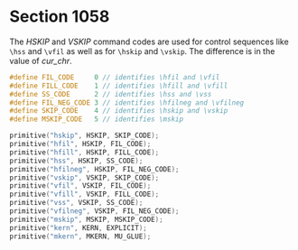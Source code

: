 # Section 1058

The *HSKIP* and *VSKIP* command codes are used for control sequences like `\hss` and `\vfil` as well as for `\hskip` and `\vskip`.
The difference is in the value of *cur_chr*.

```c include/constants.h
#define FIL_CODE     0 // identifies \hfil and \vfil
#define FILL_CODE    1 // identifies \hfill and \vfill
#define SS_CODE      2 // identifies \hss and \vss
#define FIL_NEG_CODE 3 // identifies \hfilneg and \vfilneg
#define SKIP_CODE    4 // identifies \hskip and \vskip
#define MSKIP_CODE   5 // identifies \mskip
```

```c << Put each of TeX's primitives into the hash table >>+=
primitive("hskip", HSKIP, SKIP_CODE);
primitive("hfil", HSKIP, FIL_CODE);
primitive("hfill", HSKIP, FILL_CODE);
primitive("hss", HSKIP, SS_CODE);
primitive("hfilneg", HSKIP, FIL_NEG_CODE);
primitive("vskip", VSKIP, SKIP_CODE);
primitive("vfil", VSKIP, FIL_CODE);
primitive("vfill", VSKIP, FILL_CODE);
primitive("vss", VSKIP, SS_CODE);
primitive("vfilneg", VSKIP, FIL_NEG_CODE);
primitive("mskip", MSKIP, MSKIP_CODE);
primitive("kern", KERN, EXPLICIT);
primitive("mkern", MKERN, MU_GLUE);
```
